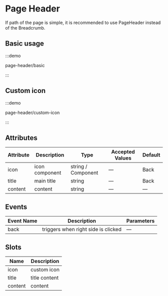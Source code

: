 # Page Header

If path of the page is simple, it is recommended to use PageHeader instead of the Breadcrumb.

## Basic usage

:::demo

page-header/basic

:::

## Custom icon

:::demo

page-header/custom-icon

:::

## Attributes

| Attribute | Description    | Type               | Accepted Values | Default |
| --------- | -------------- | ------------------ | --------------- | ------- |
| icon      | icon component | string / Component | —               | Back    |
| title     | main title     | string             | —               | Back    |
| content   | content        | string             | —               | —       |

## Events

| Event Name | Description                         | Parameters |
| ---------- | ----------------------------------- | ---------- |
| back       | triggers when right side is clicked | —          |

## Slots

| Name    | Description   |
| ------- | ------------- |
| icon    | custom icon   |
| title   | title content |
| content | content       |

